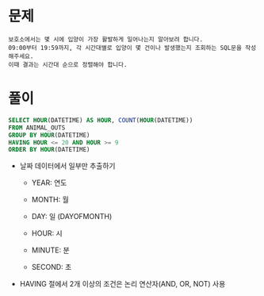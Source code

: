 # 문제

```
보호소에서는 몇 시에 입양이 가장 활발하게 일어나는지 알아보려 합니다.
09:00부터 19:59까지, 각 시간대별로 입양이 몇 건이나 발생했는지 조회하는 SQL문을 작성해주세요.
이때 결과는 시간대 순으로 정렬해야 합니다.
```

# 풀이

```sql
SELECT HOUR(DATETIME) AS HOUR, COUNT(HOUR(DATETIME))
FROM ANIMAL_OUTS
GROUP BY HOUR(DATETIME)
HAVING HOUR <= 20 AND HOUR >= 9
ORDER BY HOUR(DATETIME)
```



* 날짜 데이터에서 일부만 추출하기
  
  * YEAR: 연도
  
  * MONTH: 월
  
  * DAY: 일 (DAYOFMONTH)
  
  * HOUR: 시
  
  * MINUTE: 분
  
  * SECOND: 초

* HAVING 절에서 2개 이상의 조건은 논리 연산자(AND, OR, NOT) 사용

